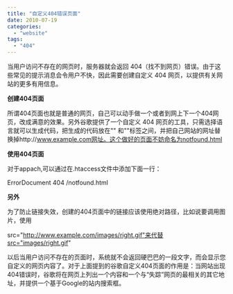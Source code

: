 ```yaml
---
title: "自定义404错误页面"
date: 2010-07-19
categories: 
  - "website"
tags: 
  - "404"
---
```


当用户访问不存在的网页时，服务器就会返回 404（找不到网页）错误。由于这些常见的提示消息会令用户不快，因此需要创建自定义 404 网页，以提供有关网站的更多有用信息。

**创建404页面**

所谓404页面也就是普通的网页，自己可以动手做一个或者到网上下一个404网页，改成满意的效果。另外谷歌提供了一个自定义 404 网页的工具，只需选择语言就可以生成代码，把生成的代码放在"<body>" 和"</body>"标签之间，并把自己网站的网址替换掉http://www.example.com网址。这个做好的页面不妨命名为notfound.html

**使用404页面**

对于appach,可以通过在.htaccess文件中添加下面一行：

ErrorDocument 404 /notfound.html

**另外**

为了防止链接失效，创建的404页面中的链接应该使用绝对路径，比如说要调用图片，使用

src="http://www.example.com/images/right.gif"来代替src="images/right.gif"

以后当用户访问不存在的页面时，系统就不会返回硬巴巴的一段文字，而会显示您自定义的网页内容了。对于上面提到的谷歌自定义404页面的作用是：当网站出现404错误时，谷歌将在网页上列出一个内容和一个与“失踪”网页的最相关的其它地址，并提供一个基于Google的站内搜索框。
